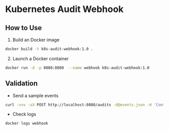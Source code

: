 # Kubernetes Audit Webhook

## How to Use
1. Build an Docker image
```bash
docker build -t k8s-audit-webhook:1.0 .
```

2. Launch a Docker container
```bash
docker run -d -p 8080:8080  --name webhook k8s-audit-webhook:1.0
```

## Validation
* Send a sample events
```bash
curl -vvv -sX POST http://localhost:8080/audits -d@events.json -H 'Content-Type:application/json'
```
* Check logs
```bash
docker logs webhook
```